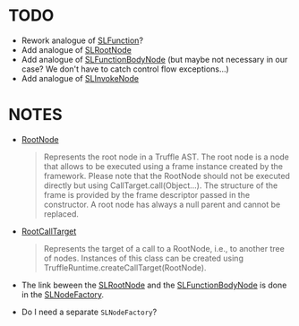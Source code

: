 # TODO

- Rework analogue of [SLFunction](https://github.com/graalvm/simplelanguage/blob/master/language/src/main/java/com/oracle/truffle/sl/runtime/SLFunction.java)?
- Add analogue of [SLRootNode](https://github.com/graalvm/simplelanguage/blob/master/language/src/main/java/com/oracle/truffle/sl/nodes/SLRootNode.java)
- Add analogue of [SLFunctionBodyNode](https://github.com/graalvm/simplelanguage/blob/master/language/src/main/java/com/oracle/truffle/sl/nodes/controlflow/SLFunctionBodyNode.java) (but maybe not necessary in our case? We don't have to catch control flow exceptions...)
- Add analogue of [SLInvokeNode](https://github.com/graalvm/simplelanguage/blob/master/language/src/main/java/com/oracle/truffle/sl/nodes/expression/SLInvokeNode.java)

# NOTES

- [RootNode](https://www.graalvm.org/truffle/javadoc/com/oracle/truffle/api/nodes/RootNode.html)

   > Represents the root node in a Truffle AST. The root node is a node that allows to be executed using a frame instance created by the framework. Please note that the RootNode should not be executed directly but using CallTarget.call(Object...). The structure of the frame is provided by the frame descriptor passed in the constructor. A root node has always a null parent and cannot be replaced.

- [RootCallTarget](https://www.graalvm.org/truffle/javadoc/com/oracle/truffle/api/RootCallTarget.html)

  > Represents the target of a call to a RootNode, i.e., to another tree of nodes. Instances of this class can be created using TruffleRuntime.createCallTarget(RootNode).

- The link beween the [SLRootNode](https://www.graalvm.org/truffle/javadoc/com/oracle/truffle/api/nodes/RootNode.html) and the [SLFunctionBodyNode](https://github.com/danidiaz/simplelanguage/blob/master/language/src/main/java/com/oracle/truffle/sl/nodes/controlflow/SLFunctionBodyNode.java) is done in the [SLNodeFactory](https://github.com/danidiaz/simplelanguage/blob/master/language/src/main/java/com/oracle/truffle/sl/parser/SLNodeFactory.java).

- Do I need a separate `SLNodeFactory`?

